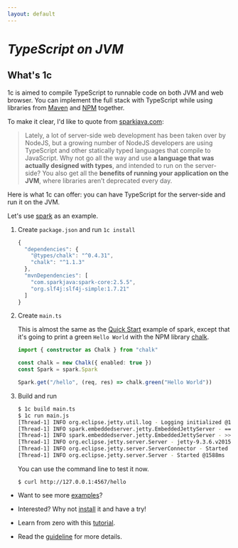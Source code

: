 ```yaml
---
layout: default
---
```


# _TypeScript on JVM_

## What's 1c

1c is aimed to compile TypeScript to runnable code on both JVM and web browser. You can implement the full stack with TypeScript while using libraries from [Maven](https://maven.apache.org/) and [NPM](https://www.npmjs.com/) together.

To make it clear, I'd like to quote from [sparkjava.com](http://sparkjava.com/):

> Lately, a lot of server-side web development has been taken over by NodeJS, but a growing number of NodeJS developers are using TypeScript and other statically typed languages that compile to JavaScript. Why not go all the way and use **a language that was actually designed with types**, and intended to run on the server-side? You also get all the **benefits of running your application on the JVM**, where libraries aren’t deprecated every day.

Here is what 1c can offer: you can have TypeScript for the server-side and run it on the JVM.

Let's use [spark](http://sparkjava.com/) as an example.

1. Create `package.json` and run `1c install`

    ```typescript
    {
      "dependencies": {
        "@types/chalk": "^0.4.31",
        "chalk": "^1.1.3"
      },
      "mvnDependencies": [
        "com.sparkjava:spark-core:2.5.5",
        "org.slf4j:slf4j-simple:1.7.21"
      ]
    }
    ```

2. Create `main.ts`

    This is almost the same as the [Quick Start](http://sparkjava.com/) example of spark, except that it's going to print a green `Hello World` with the NPM library [chalk](https://www.npmjs.com/package/chalk).

    ```typescript
    import { constructor as Chalk } from "chalk"

    const chalk = new Chalk({ enabled: true })
    const Spark = spark.Spark

    Spark.get("/hello", (req, res) => chalk.green("Hello World"))
    ```

3. Build and run

    ``` bash
    $ 1c build main.ts
    $ 1c run main.js
    [Thread-1] INFO org.eclipse.jetty.util.log - Logging initialized @1435ms
    [Thread-1] INFO spark.embeddedserver.jetty.EmbeddedJettyServer - == Spark has ignited ...
    [Thread-1] INFO spark.embeddedserver.jetty.EmbeddedJettyServer - >> Listening on 0.0.0.0:4567
    [Thread-1] INFO org.eclipse.jetty.server.Server - jetty-9.3.6.v20151106
    [Thread-1] INFO org.eclipse.jetty.server.ServerConnector - Started ServerConnector@78ce693d
    [Thread-1] INFO org.eclipse.jetty.server.Server - Started @1588ms
    ```

    You can use the command line to test it now.

    ```
    $ curl http://127.0.0.1:4567/hello
    ```

* Want to see more [examples](https://github.com/wizawu/1c/tree/master/examples)?

* Interested? Why not [install](./installation) it and have a try!

* Learn from zero with this [tutorial](./tutorial).

* Read the [guideline](./guideline) for more details.
